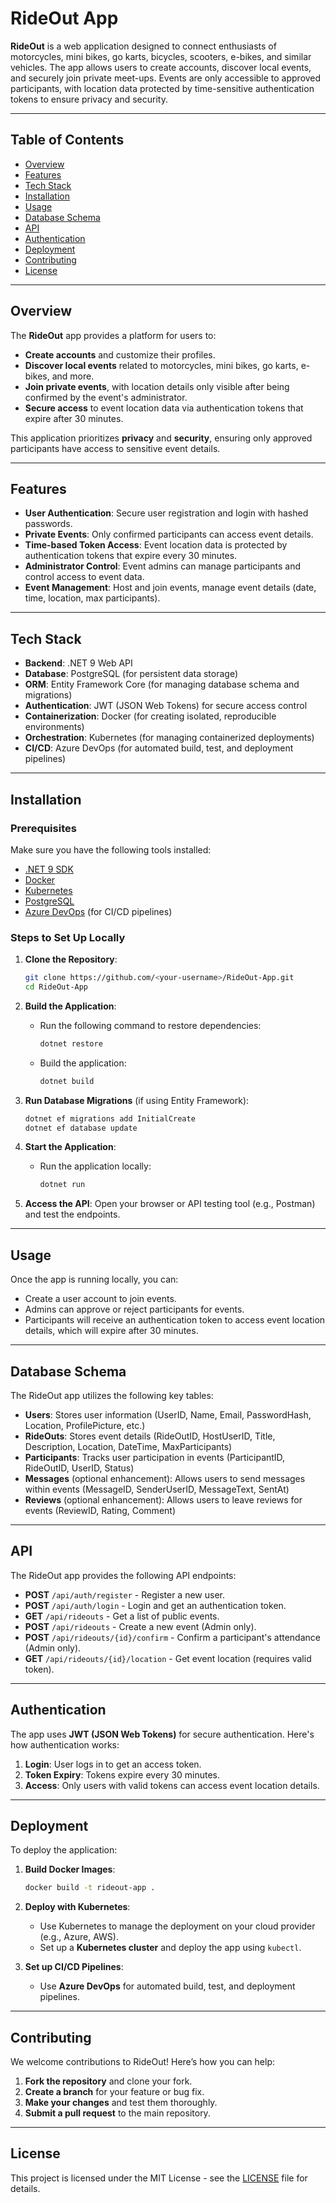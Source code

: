 # RideOut App

**RideOut** is a web application designed to connect enthusiasts of motorcycles, mini bikes, go karts, bicycles, scooters, e-bikes, and similar vehicles. The app allows users to create accounts, discover local events, and securely join private meet-ups. Events are only accessible to approved participants, with location data protected by time-sensitive authentication tokens to ensure privacy and security.

---

## Table of Contents

- [Overview](#overview)
- [Features](#features)
- [Tech Stack](#tech-stack)
- [Installation](#installation)
- [Usage](#usage)
- [Database Schema](#database-schema)
- [API](#api)
- [Authentication](#authentication)
- [Deployment](#deployment)
- [Contributing](#contributing)
- [License](#license)

---

## Overview

The **RideOut** app provides a platform for users to:

- **Create accounts** and customize their profiles.
- **Discover local events** related to motorcycles, mini bikes, go karts, e-bikes, and more.
- **Join private events**, with location details only visible after being confirmed by the event's administrator.
- **Secure access** to event location data via authentication tokens that expire after 30 minutes.

This application prioritizes **privacy** and **security**, ensuring only approved participants have access to sensitive event details.

---

## Features

- **User Authentication**: Secure user registration and login with hashed passwords.
- **Private Events**: Only confirmed participants can access event details.
- **Time-based Token Access**: Event location data is protected by authentication tokens that expire every 30 minutes.
- **Administrator Control**: Event admins can manage participants and control access to event data.
- **Event Management**: Host and join events, manage event details (date, time, location, max participants).

---

## Tech Stack

- **Backend**: .NET 9 Web API
- **Database**: PostgreSQL (for persistent data storage)
- **ORM**: Entity Framework Core (for managing database schema and migrations)
- **Authentication**: JWT (JSON Web Tokens) for secure access control
- **Containerization**: Docker (for creating isolated, reproducible environments)
- **Orchestration**: Kubernetes (for managing containerized deployments)
- **CI/CD**: Azure DevOps (for automated build, test, and deployment pipelines)

---

## Installation

### Prerequisites

Make sure you have the following tools installed:

- [.NET 9 SDK](https://dotnet.microsoft.com/download/dotnet)
- [Docker](https://www.docker.com/get-started)
- [Kubernetes](https://kubernetes.io/docs/tasks/tools/install-kubectl/)
- [PostgreSQL](https://www.postgresql.org/download/)
- [Azure DevOps](https://dev.azure.com/) (for CI/CD pipelines)

### Steps to Set Up Locally

1. **Clone the Repository**:
   ```bash
   git clone https://github.com/<your-username>/RideOut-App.git
   cd RideOut-App
   ```

2. **Build the Application**:
   - Run the following command to restore dependencies:
     ```bash
     dotnet restore
     ```
   - Build the application:
     ```bash
     dotnet build
     ```

3. **Run Database Migrations** (if using Entity Framework):
   ```bash
   dotnet ef migrations add InitialCreate
   dotnet ef database update
   ```

4. **Start the Application**:
   - Run the application locally:
     ```bash
     dotnet run
     ```

5. **Access the API**: Open your browser or API testing tool (e.g., Postman) and test the endpoints.

---

## Usage

Once the app is running locally, you can:

- Create a user account to join events.
- Admins can approve or reject participants for events.
- Participants will receive an authentication token to access event location details, which will expire after 30 minutes.

---

## Database Schema

The RideOut app utilizes the following key tables:

- **Users**: Stores user information (UserID, Name, Email, PasswordHash, Location, ProfilePicture, etc.)
- **RideOuts**: Stores event details (RideOutID, HostUserID, Title, Description, Location, DateTime, MaxParticipants)
- **Participants**: Tracks user participation in events (ParticipantID, RideOutID, UserID, Status)
- **Messages** (optional enhancement): Allows users to send messages within events (MessageID, SenderUserID, MessageText, SentAt)
- **Reviews** (optional enhancement): Allows users to leave reviews for events (ReviewID, Rating, Comment)

---

## API

The RideOut app provides the following API endpoints:

- **POST** `/api/auth/register` - Register a new user.
- **POST** `/api/auth/login` - Login and get an authentication token.
- **GET** `/api/rideouts` - Get a list of public events.
- **POST** `/api/rideouts` - Create a new event (Admin only).
- **POST** `/api/rideouts/{id}/confirm` - Confirm a participant's attendance (Admin only).
- **GET** `/api/rideouts/{id}/location` - Get event location (requires valid token).

---

## Authentication

The app uses **JWT (JSON Web Tokens)** for secure authentication. Here's how authentication works:

1. **Login**: User logs in to get an access token.
2. **Token Expiry**: Tokens expire every 30 minutes.
3. **Access**: Only users with valid tokens can access event location details.

---

## Deployment

To deploy the application:

1. **Build Docker Images**:
   ```bash
   docker build -t rideout-app .
   ```

2. **Deploy with Kubernetes**:  
   - Use Kubernetes to manage the deployment on your cloud provider (e.g., Azure, AWS).
   - Set up a **Kubernetes cluster** and deploy the app using `kubectl`.

3. **Set up CI/CD Pipelines**:
   - Use **Azure DevOps** for automated build, test, and deployment pipelines.

---

## Contributing

We welcome contributions to RideOut! Here’s how you can help:

1. **Fork the repository** and clone your fork.
2. **Create a branch** for your feature or bug fix.
3. **Make your changes** and test them thoroughly.
4. **Submit a pull request** to the main repository.

---

## License

This project is licensed under the MIT License - see the [LICENSE](LICENSE) file for details.
